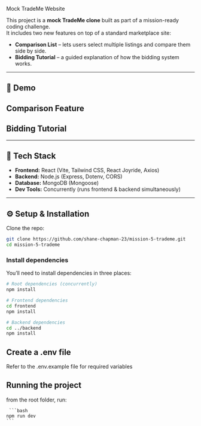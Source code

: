 Mock TradeMe Website

This project is a **mock TradeMe clone** built as part of a mission-ready coding challenge.  
It includes two new features on top of a standard marketplace site:

- **Comparison List** – lets users select multiple listings and compare them side by side.
- **Bidding Tutorial** – a guided explanation of how the bidding system works.

---
## 🎥 Demo

## Comparison Feature

## Bidding Tutorial
---
## 🚀 Tech Stack

- **Frontend:** React (Vite, Tailwind CSS, React Joyride, Axios)  
- **Backend:** Node.js (Express, Dotenv, CORS)  
- **Database:** MongoDB (Mongoose)  
- **Dev Tools:** Concurrently (runs frontend & backend simultaneously)

---
## ⚙️ Setup & Installation

Clone the repo:

```bash
git clone https://github.com/shane-chapman-23/mission-5-trademe.git
cd mission-5-trademe
```

### Install dependencies

You’ll need to install dependencies in three places:

```bash
# Root dependencies (concurrently)
npm install

# Frontend dependencies
cd frontend
npm install

# Backend dependencies
cd ../backend
npm install
```

## Create a .env file

Refer to the .env.example file for required variables

## Running the project

from the root folder, run:

     ```bash
    npm run dev
    ```
